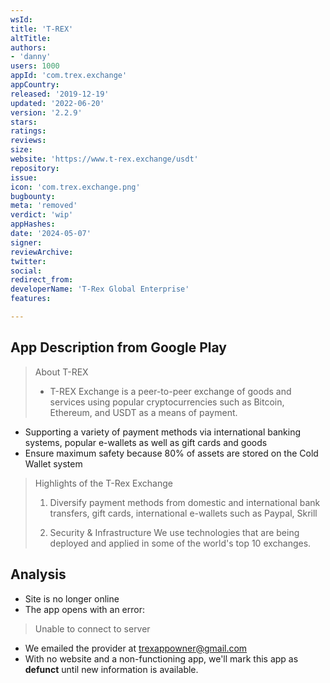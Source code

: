 ```yaml
---
wsId: 
title: 'T-REX'
altTitle: 
authors:
- 'danny'
users: 1000
appId: 'com.trex.exchange'
appCountry: 
released: '2019-12-19'
updated: '2022-06-20'
version: '2.2.9'
stars: 
ratings: 
reviews: 
size: 
website: 'https://www.t-rex.exchange/usdt'
repository: 
issue: 
icon: 'com.trex.exchange.png'
bugbounty: 
meta: 'removed'
verdict: 'wip'
appHashes: 
date: '2024-05-07'
signer: 
reviewArchive: 
twitter: 
social: 
redirect_from: 
developerName: 'T-Rex Global Enterprise'
features: 

---
```


## App Description from Google Play

> About T-REX
> - T-REX Exchange is a peer-to-peer exchange of goods and services using popular cryptocurrencies such as Bitcoin, Ethereum, and USDT as a means of payment.
- Supporting a variety of payment methods via international banking systems, popular e-wallets as well as gift cards and goods
- Ensure maximum safety because 80% of assets are stored on the Cold Wallet system
>
> Highlights of the T-Rex Exchange
> 1. Diversify payment methods from domestic and international bank transfers, gift cards, international e-wallets such as Paypal, Skrill
>
> 2. Security & Infrastructure
We use technologies that are being deployed and applied in some of the world's top 10 exchanges.
 
## Analysis 

- Site is no longer online 
- The app opens with an error: 

> Unable to connect to server 

- We emailed the provider at trexappowner@gmail.com
- With no website and a non-functioning app, we'll mark this app as **defunct** until new information is available.
